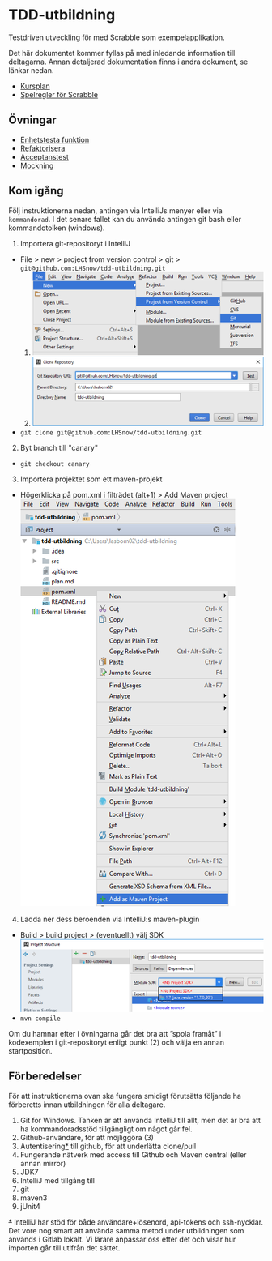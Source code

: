 # TDD-utbildning

Testdriven utveckling för med Scrabble som exempelapplikation.

Det här dokumentet kommer fyllas på med inledande information till deltagarna. Annan detaljerad dokumentation finns i andra dokument, se länkar nedan.

- [Kursplan](plan.md)
- [Spelregler för Scrabble](http://scrabble.hasbro.com/en-us/rules)

## Övningar

- [Enhetstesta funktion](docs/funktion.md)
- [Refaktorisera](docs/refaktorisera.md)
- [Acceptanstest](docs/acceptanstest.md)
- [Mockning](docs/mockning.md)

## Kom igång

Följ instruktionerna nedan, antingen via IntelliJs menyer eller via ``kommandorad``. I det senare fallet kan du använda antingen git bash eller kommandotolken (windows).

1. Importera git-repositoryt i IntelliJ   
  - File > new > project from version control > git > ``git@github.com:LHSnow/tdd-utbildning.git``
    1. ![project from version control](docs/newProject.png)
    2. ![clone repository](docs/cloneRepo.png)
  - ``git clone git@github.com:LHSnow/tdd-utbildning.git``
2. Byt branch till "canary"    
  - ``git checkout canary``
3. Importera projektet som ett maven-projekt  
  - Högerklicka på pom.xml i filträdet (alt+1) > Add Maven project
  ![maven project](docs/mavenProject.png)
4. Ladda ner dess beroenden via IntelliJ:s maven-plugin
  - Build > build project > (eventuellt) välj SDK
  ![module sdk](docs/moduleSdk.png)
  - ``mvn compile``

Om du hamnar efter i övningarna går det bra att ”spola framåt” i kodexemplen i git-repositoryt enligt punkt (2) och välja en annan startposition.

## Förberedelser

För att instruktionerna ovan ska fungera smidigt förutsätts följande ha förberetts innan utbildningen för alla deltagare.

1.	Git for Windows. Tanken är att använda IntelliJ till allt, men det är bra att ha kommandoradsstöd tillgängligt om något går fel.
2.	Github-användare, för att möjliggöra (3)
3.	Autentisering[*](#auth) till github, för att underlätta clone/pull
4.  Fungerande nätverk med access till Github och Maven central (eller annan mirror)
5.  JDK7
6.	IntelliJ med tillgång till
  1. git
  2. maven3
  4. jUnit4

<s id="auth">\*</s> IntelliJ har stöd för både användare+lösenord, api-tokens och ssh-nycklar. Det vore nog smart att använda samma metod under utbildningen som används i Gitlab lokalt. Vi lärare anpassar oss efter det och visar hur importen går till utifrån det sättet.
